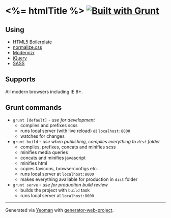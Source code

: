 # <%= htmlTitle %> [![Built with Grunt](https://cdn.gruntjs.com/builtwith.png)](http://gruntjs.com/)

## Using
 * [HTML5 Boilerplate](https://html5boilerplate.com/)
 * [normalize.css](https://necolas.github.io/normalize.css/)
 * [Modernizr](http://modernizr.com/)
 * [jQuery](https://jquery.com/)
 * [SASS](http://sass-lang.com/)

## Supports
All modern browsers including IE 8+.

## Grunt commands
 * `grunt [default]` - *use for development*
	* compiles and prefixes scss
	* runs local server (with live reload) at `localhost:8000`
	* watches for changes
 * `grunt build` - *use when publishnig, compiles everything to `dist` folder*
 	* compiles, prefixes, concats and minifies scss
 	* minifies media queries
 	* concats and minifies javascript
 	* minifies html
 	* copies favicons, browserconfigs etc.
 	* runs local server at `localhost:8000`
 	* makes everything avaliable for production in `dist` folder
 * `grunt serve` - *use for production build review*
 	* builds the project with `build` task
 	* runs local server at `localhost:8000`

***
Generated via [Yeoman](http://yeoman.io) with [generator-web-project](https://github.com/davidpustai/generator-web-project).